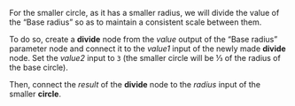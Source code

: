For the smaller circle, as it has a smaller radius, we will divide the value of the “Base radius” so as to maintain a consistent scale between them.

To do so, create a **divide** node from the *value* output of the “Base radius” parameter node and connect it to the *value1* input of the newly made **divide** node. Set the *value2* input to `3` (the smaller circle will be ⅓ of the radius of the base circle).

Then, connect the *result* of the **divide** node to the *radius* input of the smaller **circle**.